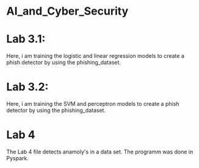 # AI_and_Cyber_Security

# Lab 3.1: 

Here, i am training the logistic and linear regression models to create a phish detector by using the phishing_dataset.

# Lab 3.2: 

Here, i am training the SVM and perceptron models to create a phish detector by using the phishing_dataset.

# Lab 4

The Lab 4 file detects anamoly's in a data set. The programm was done in Pyspark.
